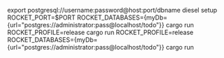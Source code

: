 export postgresql://username:password@host:port/dbname
diesel setup
ROCKET_PORT=$PORT ROCKET_DATABASES={myDb={url="postgres://administrator:pass@localhost/todo"}} cargo run
ROCKET_PROFILE=release cargo run
ROCKET_PROFILE=release ROCKET_DATABASES={myDb={url="postgres://administrator:pass@localhost/todo"}} cargo run
